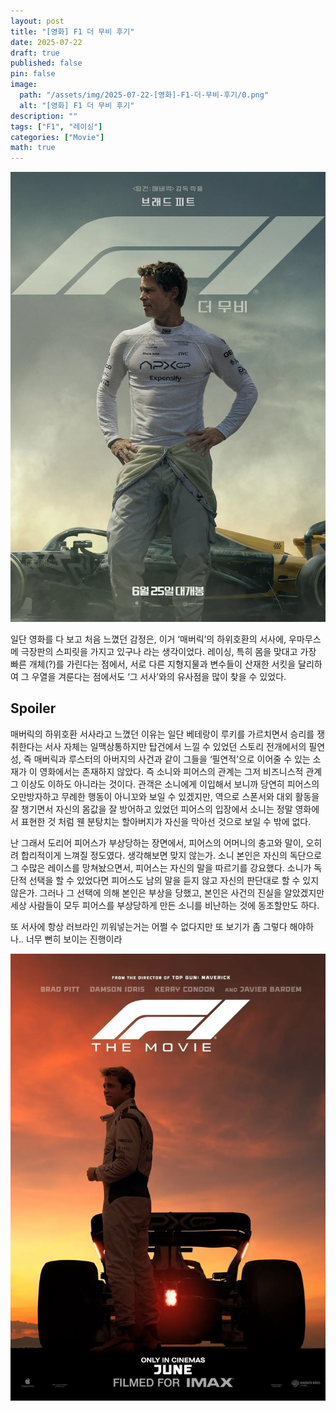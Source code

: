 ```yaml
---
layout: post
title: "[영화] F1 더 무비 후기"
date: 2025-07-22
draft: true
published: false
pin: false
image:
  path: "/assets/img/2025-07-22-[영화]-F1-더-무비-후기/0.png"
  alt: "[영화] F1 더 무비 후기"
description: ""
tags: ["F1", "레이싱"]
categories: ["Movie"]
math: true
---
```



![](/assets/img/2025-07-22-[영화]-F1-더-무비-후기/0.png)


일단 영화를 다 보고 처음 느꼈던 감정은, 이거 ‘매버릭’의 하위호환의 서사에, 우마무스메 극장판의 스피릿을 가지고 있구나 라는 생각이었다. 레이싱, 특히 몸을 맞대고 가장 빠른 개체(?)를 가린다는 점에서, 서로 다른 지형지물과 변수들이 산재한 서킷을 달리하여 그 우열을 겨룬다는 점에서도 ‘그 서사’와의 유사점을 많이 찾을 수 있었다. 


## Spoiler


매버릭의 하위호환 서사라고 느꼈던 이유는 일단 베테랑이 루키를 가르치면서 승리를 쟁취한다는 서사 자체는 일맥상통하지만 탑건에서 느낄 수 있었던 스토리 전개에서의 필연성, 즉 매버릭과 루스터의 아버지의 사건과 같이 그들을 ‘필연적’으로 이어줄 수 있는 소재가 이 영화에서는 존재하지 않았다. 즉 소니와 피어스의 관계는 그저 비즈니스적 관계 그 이상도 이하도 아니라는 것이다. 관객은 소니에게 이입해서 보니까 당연히 피어스의 오만방자하고 무례한 행동이 아니꼬와 보일 수 있겠지만, 역으로 스폰서와 대외 활동을 잘 챙기면서 자신의 몸값을 잘 방어하고 있었던 피어스의 입장에서 소니는 정말 영화에서 표현한 것 처럼 웬 분탕치는 할아버지가 자신을 막아선 것으로 보일 수 밖에 없다.


난 그래서 도리어 피어스가 부상당하는 장면에서, 피어스의 어머니의 충고와 말이, 오히려 합리적이게 느껴질 정도였다. 생각해보면 맞지 않는가. 소니 본인은 자신의 독단으로 그 수많은 레이스를 망쳐놨으면서, 피어스는 자신의 말을 따르기를 강요했다. 소니가 독단적 선택을 할 수 있었다면 피어스도 남의 말을 듣지 않고 자신의 판단대로 할 수 있지 않은가. 그러나 그 선택에 의해 본인은 부상을 당했고, 본인은 사건의 진실을 알았겠지만 세상 사람들이 모두 피어스를 부상당하게 만든 소니를 비난하는 것에 동조할만도 하다. 


또 서사에 항상 러브라인 끼워넣는거는 어쩔 수 없다지만 또 보기가 좀 그렇다 해야하나.. 너무 뻔히 보이는 진행이라 


![](/assets/img/2025-07-22-[영화]-F1-더-무비-후기/1.png)


<script>
  window.MathJax = {
    tex: {
      macros: {
        R: "\\mathbb{R}",
        N: "\\mathbb{N}",
        Z: "\\mathbb{Z}",
        Q: "\\mathbb{Q}",
        C: "\\mathbb{C}",
        proj: "\\operatorname{proj}",
        rank: "\\operatorname{rank}",
        im: "\\operatorname{im}",
        dom: "\\operatorname{dom}",
        codom: "\\operatorname{codom}",
        argmax: "\\operatorname*{arg\,max}",
        argmin: "\\operatorname*{arg\,min}",
        "\{": "\\lbrace",
        "\}": "\\rbrace",
        sub: "\\subset",
        sup: "\\supset",
        sube: "\\subseteq",
        supe: "\\supseteq"
      },
      tags: "ams",
      strict: false, 
      inlineMath: [["$", "$"], ["\\(", "\\)"]],
      displayMath: [["$$", "$$"], ["\\[", "\\]"]]
    },
    options: {
      skipHtmlTags: ["script", "noscript", "style", "textarea", "pre"]
    }
  };
</script>
<script async src="https://cdn.jsdelivr.net/npm/mathjax@3/es5/tex-mml-chtml.js"></script>
